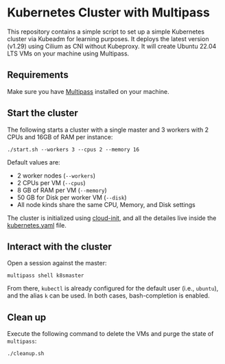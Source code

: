 # Kubernetes Cluster with Multipass

This repository contains a simple script to set up a simple Kubernetes cluster via Kubeadm for learning purposes. It deploys the latest version (v1.29) using Cilium as CNI without Kubeproxy. It will create Ubuntu 22.04 LTS VMs on your machine using Multipass.

## Requirements

Make sure you have [Multipass](https://multipass.run/) installed on your machine.

## Start the cluster

The following starts a cluster with a single master and 3 workers with 2 CPUs and 16GB of RAM per instance:

```bash=
./start.sh --workers 3 --cpus 2 --memory 16
```

Default values are:

* 2 worker nodes (`--workers`)
* 2 CPUs per VM (`--cpus`)
* 8 GB of RAM per VM (`--memory`)
* 50 GB for Disk per worker VM (`--disk`)
* All node kinds share the same CPU, Memory, and Disk settings

The cluster is initialized using [cloud-init](https://cloudinit.readthedocs.io/en/latest/), and all the detailes live inside the [kubernetes.yaml](./kubernetes.yaml) file.

## Interact with the cluster

Open a session against the master:

```bash=
multipass shell k8smaster
```

From there, `kubectl` is already configured for the default user (i.e., `ubuntu`), and the alias `k` can be used. In both cases, bash-completion is enabled.

## Clean up

Execute the following command to delete the VMs and purge the state of `multipass`:

```bash=
./cleanup.sh
```
